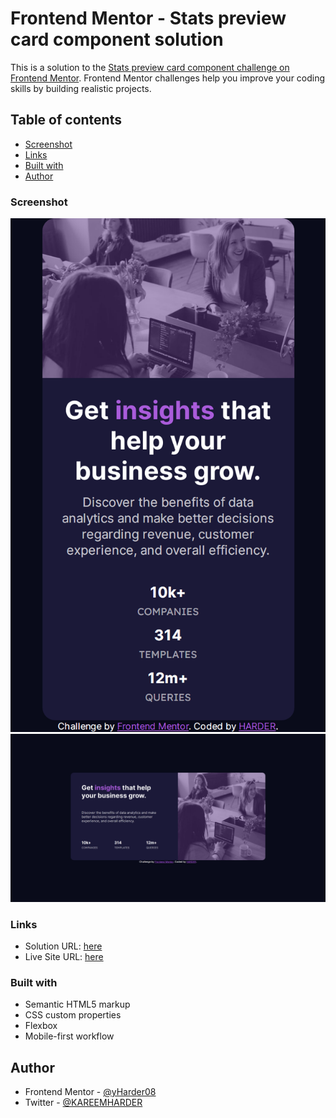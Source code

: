 # Frontend Mentor - Stats preview card component solution

This is a solution to the [Stats preview card component challenge on Frontend Mentor](https://www.frontendmentor.io/challenges/stats-preview-card-component-8JqbgoU62). Frontend Mentor challenges help you improve your coding skills by building realistic projects. 

## Table of contents

  - [Screenshot](#screenshot)
  - [Links](#links)
  - [Built with](#built-with)
  - [Author](#author)


### Screenshot

![screenshot mobile](/media/127.0.0.1_5500_%20(3).png)
![screenshot desktop](/media/127.0.0.1_5500_%20(2).png)

### Links

- Solution URL: [here](https://your-solution-url.com)
- Live Site URL: [here](https://your-live-site-url.com)


### Built with

- Semantic HTML5 markup
- CSS custom properties
- Flexbox
- Mobile-first workflow

## Author

- Frontend Mentor - [@yHarder08](https://www.frontendmentor.io/profile/Harder08)
- Twitter - [@KAREEMHARDER](https://www.twitter.com/KAREEMHARDER)